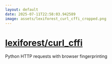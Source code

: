 ```yaml
---
layout: default
date: 2025-07-11T22:58:03.942589
image: assets/lexiforest_curl_cffi_cropped.png
---
```


# [lexiforest/curl_cffi](https://github.com/lexiforest/curl_cffi)

Python HTTP requests with browser fingerprinting
